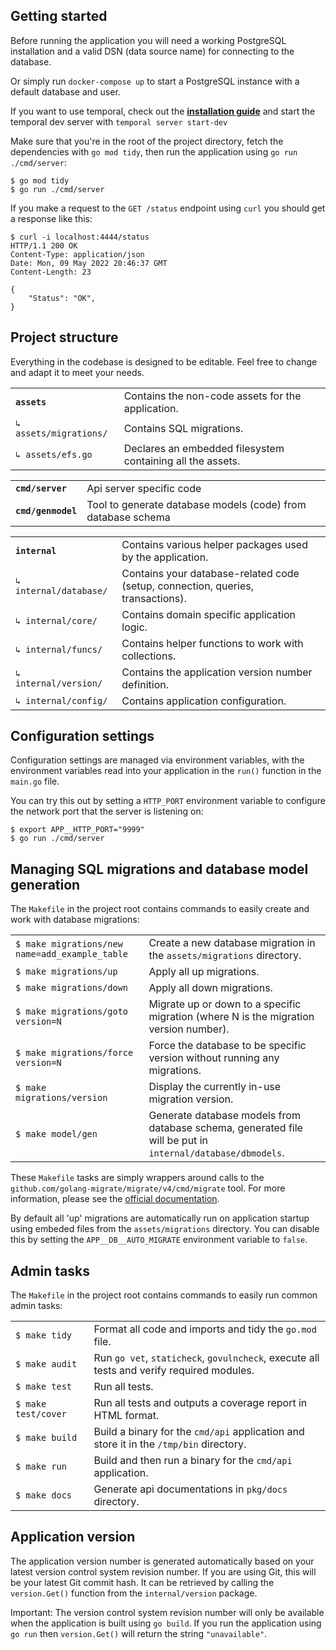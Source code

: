 ## Getting started

Before running the application you will need a working PostgreSQL installation and a valid DSN (data source name) for
connecting to the database.

Or simply run `docker-compose up` to start a PostgreSQL instance with a default database and user.

If you want to use temporal, check out the [**installation guide**](https://docs.temporal.io/cli#install) and start the temporal dev server with `temporal server start-dev `

Make sure that you're in the root of the project directory, fetch the dependencies with `go mod tidy`, then run the
application using `go run ./cmd/server`:

```
$ go mod tidy
$ go run ./cmd/server
```

If you make a request to the `GET /status` endpoint using `curl` you should get a response like this:

```
$ curl -i localhost:4444/status
HTTP/1.1 200 OK
Content-Type: application/json
Date: Mon, 09 May 2022 20:46:37 GMT
Content-Length: 23

{
    "Status": "OK",
}
```

## Project structure

Everything in the codebase is designed to be editable. Feel free to change and adapt it to meet your needs.

|                        |                                                            |
|------------------------|------------------------------------------------------------|
| **`assets`**           | Contains the non-code assets for the application.          |
| `↳ assets/migrations/` | Contains SQL migrations.                                   |
| `↳ assets/efs.go`      | Declares an embedded filesystem containing all the assets. |

|                    |                                                              |
|--------------------|--------------------------------------------------------------|
| **`cmd/server`**   | Api server specific code                                     |
| **`cmd/genmodel`** | Tool to generate database models (code) from database schema |

|                        |                                                                                 |
|------------------------|---------------------------------------------------------------------------------|
| **`internal`**         | Contains various helper packages used by the application.                       |
| `↳ internal/database/` | Contains your database-related code (setup, connection, queries, transactions). |
| `↳ internal/core/`     | Contains domain specific application logic.                                     |
| `↳ internal/funcs/`    | Contains helper functions to work with collections.                             |
| `↳ internal/version/`  | Contains the application version number definition.                             |
| `↳ internal/config/`   | Contains application configuration.                                             |

## Configuration settings

Configuration settings are managed via environment variables, with the environment variables read into your application
in the `run()` function in the `main.go` file.

You can try this out by setting a `HTTP_PORT` environment variable to configure the network port that the server is
listening on:

```
$ export APP__HTTP_PORT="9999"
$ go run ./cmd/server
```

## Managing SQL migrations and database model generation

The `Makefile` in the project root contains commands to easily create and work with database migrations:

|                                                |                                                                                                            |
|------------------------------------------------|------------------------------------------------------------------------------------------------------------|
| `$ make migrations/new name=add_example_table` | Create a new database migration in the `assets/migrations` directory.                                      |
| `$ make migrations/up`                         | Apply all up migrations.                                                                                   |
| `$ make migrations/down`                       | Apply all down migrations.                                                                                 |
| `$ make migrations/goto version=N`             | Migrate up or down to a specific migration (where N is the migration version number).                      |
| `$ make migrations/force version=N`            | Force the database to be specific version without running any migrations.                                  |
| `$ make migrations/version`                    | Display the currently in-use migration version.                                                            |
| `$ make model/gen`                             | Generate database models from database schema, generated file will be put in `internal/database/dbmodels`. |

These `Makefile` tasks are simply wrappers around calls to the `github.com/golang-migrate/migrate/v4/cmd/migrate` tool.
For more information, please see
the [official documentation](https://github.com/golang-migrate/migrate/tree/master/cmd/migrate).

By default all 'up' migrations are automatically run on application startup using embeded files from
the `assets/migrations` directory. You can disable this by setting the `APP__DB__AUTO_MIGRATE` environment variable
to `false`.

## Admin tasks

The `Makefile` in the project root contains commands to easily run common admin tasks:

|                     |                                                                                           |
|---------------------|-------------------------------------------------------------------------------------------|
| `$ make tidy`       | Format all code and imports and tidy the `go.mod` file.                                   |
| `$ make audit`      | Run `go vet`, `staticheck`, `govulncheck`, execute all tests and verify required modules. |
| `$ make test`       | Run all tests.                                                                            |
| `$ make test/cover` | Run all tests and outputs a coverage report in HTML format.                               |
| `$ make build`      | Build a binary for the `cmd/api` application and store it in the `/tmp/bin` directory.    |
| `$ make run`        | Build and then run a binary for the `cmd/api` application.                                |
| `$ make docs`       | Generate api documentations in `pkg/docs` directory.                                      |

## Application version

The application version number is generated automatically based on your latest version control system revision number.
If you are using Git, this will be your latest Git commit hash. It can be retrieved by calling the `version.Get()`
function from the `internal/version` package.

Important: The version control system revision number will only be available when the application is built
using `go build`. If you run the application using `go run` then `version.Get()` will return the string `"unavailable"`.
